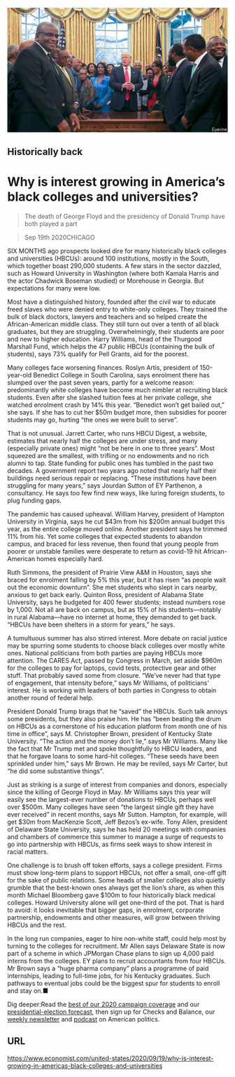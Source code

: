 ![](./images/20200919_USP003_0.jpg)

## Historically back

# Why is interest growing in America’s black colleges and universities?

> The death of George Floyd and the presidency of Donald Trump have both played a part

> Sep 19th 2020CHICAGO

SIX MONTHS ago prospects looked dire for many historically black colleges and universities (HBCUs): around 100 institutions, mostly in the South, which together boast 290,000 students. A few stars in the sector dazzled, such as Howard University in Washington (where both Kamala Harris and the actor Chadwick Boseman studied) or Morehouse in Georgia. But expectations for many were low.

Most have a distinguished history, founded after the civil war to educate freed slaves who were denied entry to white-only colleges. They trained the bulk of black doctors, lawyers and teachers and so helped create the African-American middle class. They still turn out over a tenth of all black graduates, but they are struggling. Overwhelmingly, their students are poor and new to higher education. Harry Williams, head of the Thurgood Marshall Fund, which helps the 47 public HBCUs (containing the bulk of students), says 73% qualify for Pell Grants, aid for the poorest.

Many colleges face worsening finances. Roslyn Artis, president of 150-year-old Benedict College in South Carolina, says enrolment there has slumped over the past seven years, partly for a welcome reason: predominantly white colleges have become much nimbler at recruiting black students. Even after she slashed tuition fees at her private college, she watched enrolment crash by 14% this year. “Benedict won’t get bailed out,” she says. If she has to cut her $50m budget more, then subsidies for poorer students may go, hurting “the ones we were built to serve”.

That is not unusual. Jarrett Carter, who runs HBCU Digest, a website, estimates that nearly half the colleges are under stress, and many (especially private ones) might “not be here in one to three years”. Most squeezed are the smallest, with trifling or no endowments and no rich alumni to tap. State funding for public ones has tumbled in the past two decades. A government report two years ago noted that nearly half their buildings need serious repair or replacing. “These institutions have been struggling for many years,” says Jourdan Sutton of EY Parthenon, a consultancy. He says too few find new ways, like luring foreign students, to plug funding gaps.

The pandemic has caused upheaval. William Harvey, president of Hampton University in Virginia, says he cut $43m from his $200m annual budget this year, as the entire college moved online. Another president says he trimmed 11% from his. Yet some colleges that expected students to abandon campus, and braced for less revenue, then found that young people from poorer or unstable families were desperate to return as covid-19 hit African-American homes especially hard.

Ruth Simmons, the president of Prairie View A&M in Houston, says she braced for enrolment falling by 5% this year, but it has risen “as people wait out the economic downturn”. She met students who slept in cars nearby, anxious to get back early. Quinton Ross, president of Alabama State University, says he budgeted for 400 fewer students; instead numbers rose by 1,000. Not all are back on campus, but as 15% of his students—notably in rural Alabama—have no internet at home, they demanded to get back. “HBCUs have been shelters in a storm for years,” he says.

A tumultuous summer has also stirred interest. More debate on racial justice may be spurring some students to choose black colleges over mostly white ones. National politicians from both parties are paying HBCUs more attention. The CARES Act, passed by Congress in March, set aside $960m for the colleges to pay for laptops, covid tests, protective gear and other stuff. That probably saved some from closure. “We’ve never had that type of engagement, that intensity before,” says Mr Williams, of politicians’ interest. He is working with leaders of both parties in Congress to obtain another round of federal help.

President Donald Trump brags that he “saved” the HBCUs. Such talk annoys some presidents, but they also praise him. He has “been beating the drum on HBCUs as a cornerstone of his education platform from month one of his time in office”, says M. Christopher Brown, president of Kentucky State University. “The action and the money don’t lie,” says Mr Williams. Many like the fact that Mr Trump met and spoke thoughtfully to HBCU leaders, and that he forgave loans to some hard-hit colleges. “These seeds have been sprinkled under him,” says Mr Brown. He may be reviled, says Mr Carter, but “he did some substantive things”.

Just as striking is a surge of interest from companies and donors, especially since the killing of George Floyd in May. Mr Williams says this year will easily see the largest-ever number of donations to HBCUs, perhaps well over $500m. Many colleges have seen “the largest single gift they have ever received” in recent months, says Mr Sutton. Hampton, for example, will get $30m from MacKenzie Scott, Jeff Bezos’s ex-wife. Tony Allen, president of Delaware State University, says he has held 20 meetings with companies and chambers of commerce this summer to manage a surge of requests to go into partnership with HBCUs, as firms seek ways to show interest in racial matters.

One challenge is to brush off token efforts, says a college president. Firms must show long-term plans to support HBCUs, not offer a small, one-off gift for the sake of public relations. Some heads of smaller colleges also quietly grumble that the best-known ones always get the lion’s share, as when this month Michael Bloomberg gave $100m to four historically black medical colleges. Howard University alone will get one-third of the pot. That is hard to avoid: it looks inevitable that bigger gaps, in enrolment, corporate partnership, endowments and other measures, will grow between thriving HBCUs and the rest.

In the long run companies, eager to hire non-white staff, could help most by turning to the colleges for recruitment. Mr Allen says Delaware State is now part of a scheme in which JPMorgan Chase plans to sign up 4,000 paid interns from the colleges. EY plans to recruit accountants from four HBCUs. Mr Brown says a “huge pharma company” plans a programme of paid internships, leading to full-time jobs, for his Kentucky graduates. Such pathways to eventual jobs could be the biggest spur for students to enroll and stay on.■

Dig deeper:Read the [best of our 2020 campaign coverage](https://www.economist.com//us-election-2020) and our [presidential-election forecast](https://www.economist.com/https://projects.economist.com/us-2020-forecast/president), then sign up for Checks and Balance, our [weekly newsletter](https://www.economist.com//checksandbalance/) and [podcast](https://www.economist.com//podcasts/2020/09/04/checks-and-balance-our-weekly-podcast-on-american-politics) on American politics.

## URL

https://www.economist.com/united-states/2020/09/19/why-is-interest-growing-in-americas-black-colleges-and-universities
